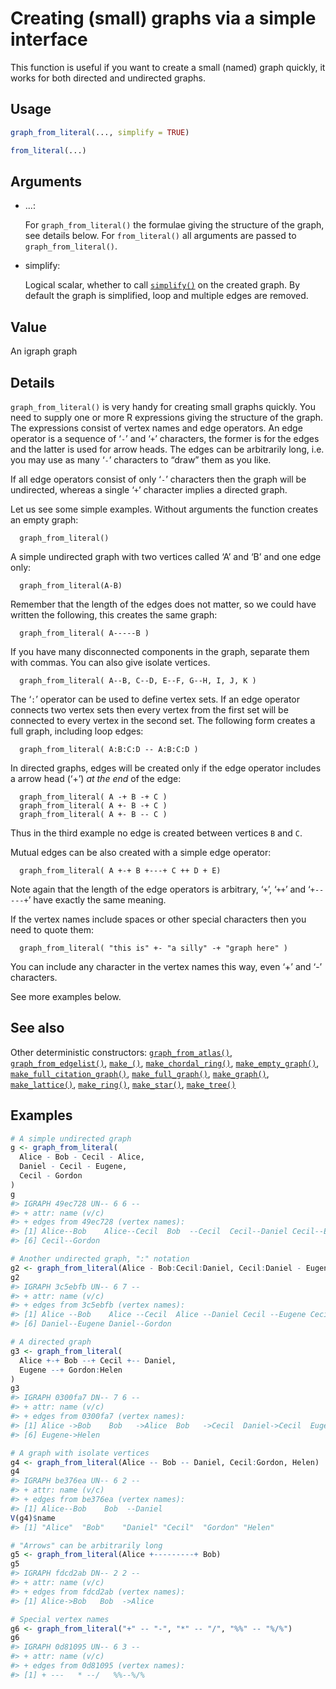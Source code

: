 # Creating (small) graphs via a simple interface

This function is useful if you want to create a small (named) graph
quickly, it works for both directed and undirected graphs.

## Usage

``` r
graph_from_literal(..., simplify = TRUE)

from_literal(...)
```

## Arguments

- ...:

  For `graph_from_literal()` the formulae giving the structure of the
  graph, see details below. For `from_literal()` all arguments are
  passed to `graph_from_literal()`.

- simplify:

  Logical scalar, whether to call
  [`simplify()`](https://r.igraph.org/reference/simplify.md) on the
  created graph. By default the graph is simplified, loop and multiple
  edges are removed.

## Value

An igraph graph

## Details

`graph_from_literal()` is very handy for creating small graphs quickly.
You need to supply one or more R expressions giving the structure of the
graph. The expressions consist of vertex names and edge operators. An
edge operator is a sequence of ‘`-`’ and ‘`+`’ characters, the former is
for the edges and the latter is used for arrow heads. The edges can be
arbitrarily long, i.e. you may use as many ‘`-`’ characters to “draw”
them as you like.

If all edge operators consist of only ‘`-`’ characters then the graph
will be undirected, whereas a single ‘`+`’ character implies a directed
graph.

Let us see some simple examples. Without arguments the function creates
an empty graph:

      graph_from_literal()

A simple undirected graph with two vertices called ‘A’ and ‘B’ and one
edge only:

      graph_from_literal(A-B)

Remember that the length of the edges does not matter, so we could have
written the following, this creates the same graph:

      graph_from_literal( A-----B )

If you have many disconnected components in the graph, separate them
with commas. You can also give isolate vertices.

      graph_from_literal( A--B, C--D, E--F, G--H, I, J, K )

The ‘`:`’ operator can be used to define vertex sets. If an edge
operator connects two vertex sets then every vertex from the first set
will be connected to every vertex in the second set. The following form
creates a full graph, including loop edges:

      graph_from_literal( A:B:C:D -- A:B:C:D )

In directed graphs, edges will be created only if the edge operator
includes a arrow head (‘+’) *at the end* of the edge:

      graph_from_literal( A -+ B -+ C )
      graph_from_literal( A +- B -+ C )
      graph_from_literal( A +- B -- C )

Thus in the third example no edge is created between vertices `B` and
`C`.

Mutual edges can be also created with a simple edge operator:

      graph_from_literal( A +-+ B +---+ C ++ D + E)

Note again that the length of the edge operators is arbitrary, ‘`+`’,
‘`++`’ and ‘`+-----+`’ have exactly the same meaning.

If the vertex names include spaces or other special characters then you
need to quote them:

      graph_from_literal( "this is" +- "a silly" -+ "graph here" )

You can include any character in the vertex names this way, even ‘+’ and
‘-’ characters.

See more examples below.

## See also

Other deterministic constructors:
[`graph_from_atlas()`](https://r.igraph.org/reference/graph_from_atlas.md),
[`graph_from_edgelist()`](https://r.igraph.org/reference/graph_from_edgelist.md),
[`make_()`](https://r.igraph.org/reference/make_.md),
[`make_chordal_ring()`](https://r.igraph.org/reference/make_chordal_ring.md),
[`make_empty_graph()`](https://r.igraph.org/reference/make_empty_graph.md),
[`make_full_citation_graph()`](https://r.igraph.org/reference/make_full_citation_graph.md),
[`make_full_graph()`](https://r.igraph.org/reference/make_full_graph.md),
[`make_graph()`](https://r.igraph.org/reference/make_graph.md),
[`make_lattice()`](https://r.igraph.org/reference/make_lattice.md),
[`make_ring()`](https://r.igraph.org/reference/make_ring.md),
[`make_star()`](https://r.igraph.org/reference/make_star.md),
[`make_tree()`](https://r.igraph.org/reference/make_tree.md)

## Examples

``` r
# A simple undirected graph
g <- graph_from_literal(
  Alice - Bob - Cecil - Alice,
  Daniel - Cecil - Eugene,
  Cecil - Gordon
)
g
#> IGRAPH 49ec728 UN-- 6 6 -- 
#> + attr: name (v/c)
#> + edges from 49ec728 (vertex names):
#> [1] Alice--Bob    Alice--Cecil  Bob  --Cecil  Cecil--Daniel Cecil--Eugene
#> [6] Cecil--Gordon

# Another undirected graph, ":" notation
g2 <- graph_from_literal(Alice - Bob:Cecil:Daniel, Cecil:Daniel - Eugene:Gordon)
g2
#> IGRAPH 3c5ebfb UN-- 6 7 -- 
#> + attr: name (v/c)
#> + edges from 3c5ebfb (vertex names):
#> [1] Alice --Bob    Alice --Cecil  Alice --Daniel Cecil --Eugene Cecil --Gordon
#> [6] Daniel--Eugene Daniel--Gordon

# A directed graph
g3 <- graph_from_literal(
  Alice +-+ Bob --+ Cecil +-- Daniel,
  Eugene --+ Gordon:Helen
)
g3
#> IGRAPH 0300fa7 DN-- 7 6 -- 
#> + attr: name (v/c)
#> + edges from 0300fa7 (vertex names):
#> [1] Alice ->Bob    Bob   ->Alice  Bob   ->Cecil  Daniel->Cecil  Eugene->Gordon
#> [6] Eugene->Helen 

# A graph with isolate vertices
g4 <- graph_from_literal(Alice -- Bob -- Daniel, Cecil:Gordon, Helen)
g4
#> IGRAPH be376ea UN-- 6 2 -- 
#> + attr: name (v/c)
#> + edges from be376ea (vertex names):
#> [1] Alice--Bob    Bob  --Daniel
V(g4)$name
#> [1] "Alice"  "Bob"    "Daniel" "Cecil"  "Gordon" "Helen" 

# "Arrows" can be arbitrarily long
g5 <- graph_from_literal(Alice +---------+ Bob)
g5
#> IGRAPH fdcd2ab DN-- 2 2 -- 
#> + attr: name (v/c)
#> + edges from fdcd2ab (vertex names):
#> [1] Alice->Bob   Bob  ->Alice

# Special vertex names
g6 <- graph_from_literal("+" -- "-", "*" -- "/", "%%" -- "%/%")
g6
#> IGRAPH 0d81095 UN-- 6 3 -- 
#> + attr: name (v/c)
#> + edges from 0d81095 (vertex names):
#> [1] + ---   * --/   %%--%/%
```
